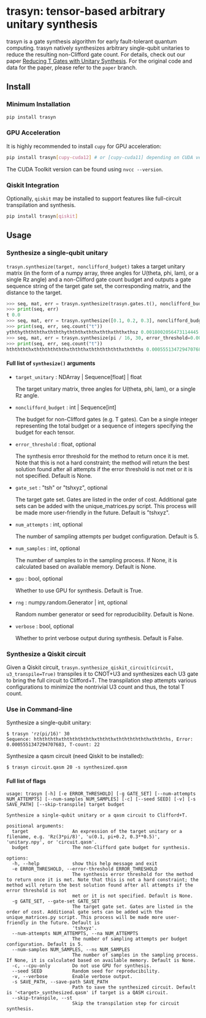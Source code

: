 # trasyn: tensor-based arbitrary unitary synthesis

trasyn is a gate synthesis algorithm for early fault-tolerant quantum computing. trasyn natively synthesizes arbitrary single-qubit unitaries to reduce the resulting non-Clifford gate count. For details, check out our paper [Reducing T Gates with Unitary Synthesis](https://arxiv.org/abs/2503.15843). For the original code and data for the paper, please refer to the `paper` branch.

## Install
### Minimum Installation
```bash
pip install trasyn
```

### GPU Acceleration
It is highly recommended to install `cupy` for GPU acceleration:
```bash
pip install trasyn[cupy-cuda12] # or [cupy-cuda11] depending on CUDA version
```
The CUDA Toolkit version can be found using `nvcc --version`.

### Qiskit Integration
Optionally, `qiskit` may be installed to support features like full-circuit transpilation and synthesis.
```bash
pip install trasyn[qiskit]
```

## Usage
### Synthesize a single-qubit unitary
`trasyn.synthesize(target, nonclifford_budget)` takes a target unitary matrix (in the form of a numpy array, three angles for U(theta, phi, lam), or a single Rz angle) and a non-Clifford gate count budget and outputs a gate sequence string of the target gate set, the corresponding matrix, and the distance to the target.

```Python console
>>> seq, mat, err = trasyn.synthesize(trasyn.gates.t(), nonclifford_budget=10)
>>> print(seq, err)
t 0.0
>>> seq, mat, err = trasyn.synthesize([0.1, 0.2, 0.3], nonclifford_budget=20) # U(0.1, 0.2, 0.3)
>>> print(seq, err, seq.count("t"))
yththyththththxthththythththxththxththxththxthsz 0.0018002056473114445 19
>>> seq, mat, err = trasyn.synthesize(pi / 16, 30, error_threshold=0.001) # Rz(pi/16)
>>> print(seq, err, seq.count("t"))
hththththxththththththxthththxththththththxththths 0.0005551347294707683 22
```

#### Full list of `synthesize()` arguments

- `target_unitary` : NDArray | Sequence[float] | float
    
    The target unitary matrix, three angles for U(theta, phi, lam), or a single Rz angle.

- `nonclifford_budget` : int | Sequence[int]
    
    The budget for non-Clifford gates (e.g. T gates). Can be a single integer representing the total budget or a sequence of integers specifying the budget for each tensor.

- `error_threshold` : float, optional
    
    The synthesis error threshold for the method to return once it is met. Note that this is
    not a hard constraint; the method will return the best solution found after all
    attempts if the error threshold is not met or it is not specified. Default is None.

- `gate_set` : "tsh" or "tshxyz", optional
    
    The target gate set. Gates are listed in the order of cost. Additional gate sets can be
    added with the unique_matrices.py script. This process will be made more user-friendly 
    in the future. Default is "tshxyz".

- `num_attempts` : int, optional
    
    The number of sampling attempts per budget configuration. Default is 5.

- `num_samples` : int, optional
    
    The number of samples to in the sampling process. If None, it is calculated based on 
    available memory. Default is None.

- `gpu` : bool, optional
    
    Whether to use GPU for synthesis. Default is True.

- `rng` : numpy.random.Generator | int, optional
    
    Random number generator or seed for reproducibility. Default is None.

- `verbose` : bool, optional
    
    Whether to print verbose output during synthesis. Default is False.


### Synthesize a Qiskit circuit
Given a Qiskit circuit, `trasyn.synthesize_qiskit_circuit(circuit, u3_transpile=True)` transpiles it to CNOT+U3 and synthesizes each U3 gate to bring the full circuit to Clifford+T. The transpilation step attempts various configurations to minimize the nontrivial U3 count and thus, the total T count.

### Use in Command-line
Synthesize a single-qubit unitary:
```console
$ trasyn 'rz(pi/16)' 30
Sequence: hththththxththththththxthththxththththththxththths, Error: 0.0005551347294707683, T-count: 22
```

Synthesize a qasm circuit (need Qiskit to be installed):
```console
$ trasyn circuit.qasm 20 -s synthesized.qasm
```

#### Full list of flags
```
usage: trasyn [-h] [-e ERROR_THRESHOLD] [-g GATE_SET] [--num-attempts NUM_ATTEMPTS] [--num-samples NUM_SAMPLES] [-c] [--seed SEED] [-v] [-s SAVE_PATH] [--skip-transpile] target budget

Synthesize a single-qubit unitary or a qasm circuit to Clifford+T.

positional arguments:
  target                An expression of the target unitary or a filename, e.g. 'Rz(3*pi/8)', 'u(0.1, pi+0.2, 0.3**0.5)', 'unitary.npy', or 'circuit.qasm'.
  budget                The non-Clifford gate budget for synthesis.

options:
  -h, --help            show this help message and exit
  -e ERROR_THRESHOLD, --error-threshold ERROR_THRESHOLD
                        The synthesis error threshold for the method to return once it is met. Note that this is not a hard constraint; the method will return the best solution found after all attempts if the error threshold is not
                        met or it is not specified. Default is None.
  -g GATE_SET, --gate-set GATE_SET
                        The target gate set. Gates are listed in the order of cost. Additional gate sets can be added with the unique_matrices.py script. This process will be made more user-friendly in the future. Default is
                        'tshxyz'.
  --num-attempts NUM_ATTEMPTS, --na NUM_ATTEMPTS
                        The number of sampling attempts per budget configuration. Default is 5.
  --num-samples NUM_SAMPLES, --ns NUM_SAMPLES
                        The number of samples in the sampling process. If None, it is calculated based on available memory. Default is None.
  -c, --cpu-only        Do not use GPU for synthesis.
  --seed SEED           Random seed for reproducibility.
  -v, --verbose         Enable verbose output.
  -s SAVE_PATH, --save-path SAVE_PATH
                        Path to save the synthesized circuit. Default is '<target>_synthesized.qasm' if target is a QASM circuit.
  --skip-transpile, --st
                        Skip the transpilation step for circuit synthesis.
```

